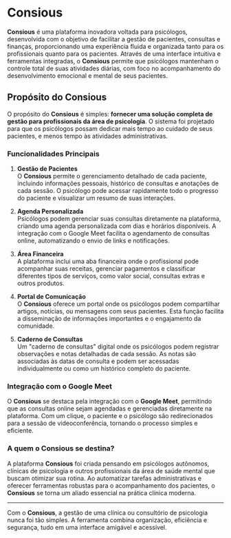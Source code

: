 # Consious



**Consious** é uma plataforma inovadora voltada para psicólogos, desenvolvida com o objetivo de facilitar a gestão de pacientes, consultas e finanças, proporcionando uma experiência fluida e organizada tanto para os profissionais quanto para os pacientes. Através de uma interface intuitiva e ferramentas integradas, o **Consious** permite que psicólogos mantenham o controle total de suas atividades diárias, com foco no acompanhamento do desenvolvimento emocional e mental de seus pacientes.

## Propósito do Consious

O propósito do **Consious** é simples: **fornecer uma solução completa de gestão para profissionais da área de psicologia**. O sistema foi projetado para que os psicólogos possam dedicar mais tempo ao cuidado de seus pacientes, e menos tempo às atividades administrativas.

### Funcionalidades Principais

1. **Gestão de Pacientes**  
    O **Consious** permite o gerenciamento detalhado de cada paciente, incluindo informações pessoais, histórico de consultas e anotações de cada sessão. O psicólogo pode acessar rapidamente todo o progresso do paciente e visualizar um resumo de suas interações.
    
2. **Agenda Personalizada**  
    Psicólogos podem gerenciar suas consultas diretamente na plataforma, criando uma agenda personalizada com dias e horários disponíveis. A integração com o Google Meet facilita o agendamento de consultas online, automatizando o envio de links e notificações.
    
3. **Área Financeira**  
    A plataforma inclui uma aba financeira onde o profissional pode acompanhar suas receitas, gerenciar pagamentos e classificar diferentes tipos de serviços, como valor social, consultas extras e outros produtos.
    
4. **Portal de Comunicação**  
    O **Consious** oferece um portal onde os psicólogos podem compartilhar artigos, notícias, ou mensagens com seus pacientes. Esta função facilita a disseminação de informações importantes e o engajamento da comunidade.
    
5. **Caderno de Consultas**  
    Um "caderno de consultas" digital onde os psicólogos podem registrar observações e notas detalhadas de cada sessão. As notas são associadas às datas de consulta e podem ser acessadas individualmente ou como um histórico completo do paciente.
    

### Integração com o Google Meet

O **Consious** se destaca pela integração com o **Google Meet**, permitindo que as consultas online sejam agendadas e gerenciadas diretamente na plataforma. Com um clique, o paciente e o psicólogo são redirecionados para a sessão de videoconferência, tornando o processo simples e eficiente.

### A quem o Consious se destina?

A plataforma **Consious** foi criada pensando em psicólogos autônomos, clínicas de psicologia e outros profissionais da área de saúde mental que buscam otimizar sua rotina. Ao automatizar tarefas administrativas e oferecer ferramentas robustas para o acompanhamento dos pacientes, o **Consious** se torna um aliado essencial na prática clínica moderna.

---

Com o **Consious**, a gestão de uma clínica ou consultório de psicologia nunca foi tão simples. A ferramenta combina organização, eficiência e segurança, tudo em uma interface amigável e acessível.
